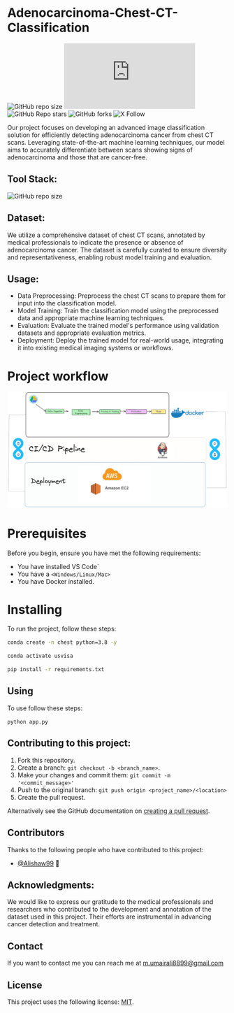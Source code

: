 # Adenocarcinoma-Chest-CT-Classification


![GitHub repo size](https://img.shields.io/github/repo-size/m-umairali/Adenocarcinoma-Chest-CT-Classification)
![GitHub contributors](https://img.shields.io/github/contributors/scottydocs/README-template.md)
![GitHub Repo stars](https://img.shields.io/github/stars/m-umairali/Adenocarcinoma-Chest-CT-Classification)
![GitHub forks](https://img.shields.io/github/forks/m-umairali/Adenocarcinoma-Chest-CT-Classification)
![X Follow](https://img.shields.io/twitter/follow/umair_ali_11?style=social)

Our project focuses on developing an advanced image classification solution for efficiently detecting adenocarcinoma cancer from chest CT scans. Leveraging state-of-the-art machine learning techniques, our model aims to accurately differentiate between scans showing signs of adenocarcinoma and those that are cancer-free.

## Tool Stack:
![GitHub repo size](https://img.shields.io/badge/Lightning-792DE4?style=for-the-badge&logo=lightning&logoColor=white)

## Dataset:
We utilize a comprehensive dataset of chest CT scans, annotated by medical professionals to indicate the presence or absence of adenocarcinoma cancer. The dataset is carefully curated to ensure diversity and representativeness, enabling robust model training and evaluation.

## Usage:
- Data Preprocessing: Preprocess the chest CT scans to prepare them for input into the classification model.
- Model Training: Train the classification model using the preprocessed data and appropriate machine learning techniques.
- Evaluation: Evaluate the trained model's performance using validation datasets and appropriate evaluation metrics.
- Deployment: Deploy the trained model for real-world usage, integrating it into existing medical imaging systems or workflows.



# Project workflow

![](https://github.com/m-umairali/Adenocarcinoma-Chest-CT-Classification/blob/main/diagram.png)

# Prerequisites

Before you begin, ensure you have met the following requirements:

* You have installed VS Code`
* You have a `<Windows/Linux/Mac>`
* You have Docker installed.

# Installing

To run the project, follow these steps:

```bash
conda create -n chest python=3.8 -y
```
```bash
conda activate usvisa
```
```bash
pip install -r requirements.txt
```


## Using

To use follow these steps:

```
python app.py
```


## Contributing to this project:

1. Fork this repository.
2. Create a branch: `git checkout -b <branch_name>`.
3. Make your changes and commit them: `git commit -m '<commit_message>'`
4. Push to the original branch: `git push origin <project_name>/<location>`
5. Create the pull request.

Alternatively see the GitHub documentation on [creating a pull request](https://help.github.com/en/github/collaborating-with-issues-and-pull-requests/creating-a-pull-request).

## Contributors

Thanks to the following people who have contributed to this project:

* [@Alishaw99](https://github.com/Alishaw99) 🐛

## Acknowledgments:
We would like to express our gratitude to the medical professionals and researchers who contributed to the development and annotation of the dataset used in this project. Their efforts are instrumental in advancing cancer detection and treatment.

## Contact

If you want to contact me you can reach me at m.umairali8899@gmail.com

## License

This project uses the following license: [MIT](https://github.com/m-umairali/Adenocarcinoma-Chest-CT-Classification/tree/main#MIT-1-ov-file).

